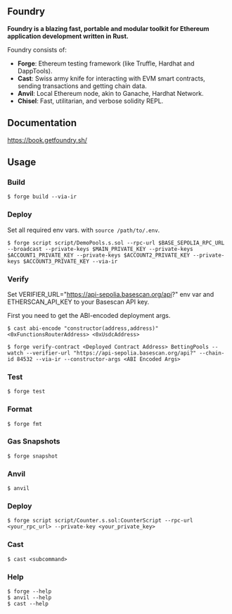 ## Foundry

**Foundry is a blazing fast, portable and modular toolkit for Ethereum application development written in Rust.**

Foundry consists of:

-   **Forge**: Ethereum testing framework (like Truffle, Hardhat and DappTools).
-   **Cast**: Swiss army knife for interacting with EVM smart contracts, sending transactions and getting chain data.
-   **Anvil**: Local Ethereum node, akin to Ganache, Hardhat Network.
-   **Chisel**: Fast, utilitarian, and verbose solidity REPL.

## Documentation

https://book.getfoundry.sh/

## Usage

### Build

```shell
$ forge build --via-ir
```

### Deploy

Set all required env vars. with `source /path/to/.env`.

```shell
$ forge script script/DemoPools.s.sol --rpc-url $BASE_SEPOLIA_RPC_URL --broadcast --private-keys $MAIN_PRIVATE_KEY --private-keys $ACCOUNT1_PRIVATE_KEY --private-keys $ACCOUNT2_PRIVATE_KEY --private-keys $ACCOUNT3_PRIVATE_KEY --via-ir
```

### Verify

Set VERIFIER_URL="https://api-sepolia.basescan.org/api?" env var and ETHERSCAN_API_KEY to your Basescan API key.

First you need to get the ABI-encoded deployment args.

```shell
$ cast abi-encode "constructor(address,address)" <0xFunctionsRouterAddress> <0xUsdcAddress>
```

```shell
$ forge verify-contract <Deployed Contract Address> BettingPools --watch --verifier-url "https://api-sepolia.basescan.org/api?" --chain-id 84532 --via-ir --constructor-args <ABI Encoded Args>
```

### Test

```shell
$ forge test
```

### Format

```shell
$ forge fmt
```

### Gas Snapshots

```shell
$ forge snapshot
```

### Anvil

```shell
$ anvil
```

### Deploy

```shell
$ forge script script/Counter.s.sol:CounterScript --rpc-url <your_rpc_url> --private-key <your_private_key>
```

### Cast

```shell
$ cast <subcommand>
```

### Help

```shell
$ forge --help
$ anvil --help
$ cast --help
```